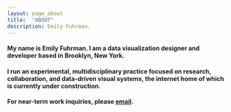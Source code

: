 ```yaml
---
layout: page_about
title:  "ABOUT"
description: Emily Fuhrman.
---
```

#### My name is Emily Fuhrman. I am a data visualization designer and developer based in Brooklyn, New York.

#### I run an experimental, multidisciplinary practice focused on research, collaboration, and data-driven visual systems, the internet home of which is currently under construction. 

#### For near-term work inquiries, please [email](mailto:emily.c.fuhrman@gmail.com). 